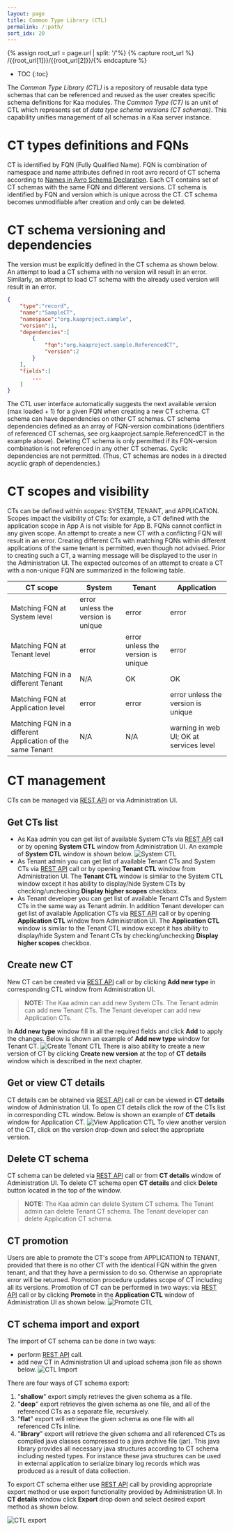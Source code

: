 ```yaml
---
layout: page
title: Common Type Library (CTL)
permalink: /:path/
sort_idx: 20
---
```

{% assign root_url = page.url | split: '/'%}
{% capture root_url  %} /{{root_url[1]}}/{{root_url[2]}}/{% endcapture %}

* TOC
{:toc}

The *Common Type Library (CTL)* is a repository of reusable data type schemas that can be referenced and reused as the user creates specific schema definitions for Kaa modules.
The *Common Type (CT)* is an unit of CTL which represents set of *data type schema versions (CT schemas)*.
This capability unifies management of all schemas in a Kaa server instance.

# CT types definitions and FQNs

CT is identified by FQN (Fully Qualified Name).
FQN is combination of namespace and name attributes defined in root avro record of CT schema according to [Names in Avro  Schema Declaration](http://avro.apache.org/docs/current/spec.html#names).
Each CT contains set of CT schemas with the same FQN and different versions.
CT schema is identified by FQN and version which is unique across the CT.
CT schema becomes unmodifiable after creation and only can be deleted.

# CT schema versioning and dependencies

The version must be explicitly defined in the CT schema as shown below. 
An attempt to load a CT schema with no version will result in an error. 
Similarly, an attempt to load CT schema with the already used version will result in an error. 

```json
{
    "type":"record",
    "name":"SampleCT",
    "namespace":"org.kaaproject.sample",
    "version":1,
    "dependencies":[
        {
            "fqn":"org.kaaproject.sample.ReferencedCT",
            "version":2
        }
    ],
    "fields":[
        ...
    ]
}
```

The CTL user interface automatically suggests the next available version (max loaded + 1) for a given FQN when creating a new CT schema.
CT schema can have dependencies on other CT schemas.
CT schema dependencies defined as an array of FQN-version combinations (identifiers of referenced CT schemas, see org.kaaproject.sample.ReferencedCT in the example above).
Deleting CT schema is only permitted if its FQN-version combination is not referenced in any other CT schemas.
Cyclic dependencies are not permitted.
(Thus, CT schemas are nodes in a directed acyclic graph of dependencies.)

# CT scopes and visibility

CTs can be defined within *scopes*: SYSTEM, TENANT, and APPLICATION.
Scopes impact the visibility of CTs: for example, a CT defined with the application scope in App A is not visible for App B.
FQNs cannot conflict in any given scope.
An attempt to create a new CT with a conflicting FQN will result in an error.
Creating different CTs with matching FQNs within different applications of the same tenant is permitted, even though not advised.
Prior to creating such a CT, a warning message will be displayed to the user in the Administration UI.
The expected outcomes of an attempt to create a CT with a non-unique FQN are summarized in the following table.


CT scope | System | Tenant | Application
--- | --- | --- | ---
Matching FQN at System level | error unless the version is unique | error | error
Matching FQN at Tenant level | error | error unless the version is unique | error
Matching FQN in a different Tenant | N/A | OK | OK
Matching FQN at Application level | error | error | error unless the version is unique
Matching FQN in a different Application of the same Tenant | N/A | N/A | warning in web UI; OK at services level

# CT management

CTs can be managed via [REST API]({{root_url}}Programming-guide/Server-REST-APIs#TODO) or via Administration UI.

## Get CTs list

* As Kaa admin you can get list of available System CTs via [REST API]({{root_url}}Programming-guide/Server-REST-APIs#TODO) call or by opening **System CTL** window from Administration UI.
An example of **System CTL** window is shown below.
![System CTL](attach/system_ctl.png)
* As Tenant admin you can get list of available Tenant CTs and System CTs via [REST API]({{root_url}}Programming-guide/Server-REST-APIs#TODO) call or by opening **Tenant CTL** window from Administration UI.
The **Tenant CTL** window is similar to the System CTL window except it has ability to display/hide System CTs by checking/unchecking **Display higher scopes** checkbox.
* As Tenant developer you can get list of available Tenant CTs and System CTs in the same way as Tenant admin.
In addition Tenant developer can get list of available Application CTs via [REST API]({{root_url}}Programming-guide/Server-REST-APIs#TODO) call or by opening **Application CTL** window from Administration UI. 
The **Application CTL** window is similar to the Tenant CTL window except it has ability to display/hide System and Tenant CTs by checking/unchecking **Display higher scopes** checkbox.

## Create new CT

New CT can be created via [REST API]({{root_url}}Programming-guide/Server-REST-APIs#TODO) call or by clicking **Add new type** in corresponding CTL window from Administration UI.

> **NOTE:** The Kaa admin can add new System CTs.
The Tenant admin can add new Tenant CTs.
The Tenant developer can add new Application CTs. 

In **Add new type** window fill in all the required fields and click **Add** to apply the changes.
Below is shown an example of **Add new type** window for Tenant CT.
![Create Tenant CTL](attach/create_tenant_ctl.png)
There is also ability to create a new version of CT by clicking **Create new version** at the top of **CT details** window which is described in the next chapter.

## Get or view CT details

CT details can be obtained via [REST API]({{root_url}}Programming-guide/Server-REST-APIs#TODO) call or can be viewed in **CT details** window of Administration UI.
To open CT details click the row of the CTs list in corresponding CTL window.
Below is shown an example of **CT details** window for Application CT.
![View Application CTL](attach/view_application_ctl.png)
To view another version of the CT, click on the version drop-down and select the appropriate version.

## Delete CT schema

CT schema can be deleted via [REST API]({{root_url}}Programming-guide/Server-REST-APIs#TODO) call or from **CT details** window of Administration UI.
To delete CT schema open **CT details** and click **Delete** button located in the top of the window.

> **NOTE:** The Kaa admin can delete System CT schema.
The Tenant admin can delete Tenant CT schema.
The Tenant developer can delete Application CT schema. 

## CT promotion

Users are able to promote the CT's scope from APPLICATION to TENANT, provided that there is no other CT with the identical FQN within the given tenant, and that they have a permission to do so.
Otherwise an appropriate error will be returned.
Promotion procedure updates scope of CT including all its versions.
Promotion of CT can be performed in two ways: via [REST API]({{root_url}}Programming-guide/Server-REST-APIs#TODO) call or by clicking **Promote** in the **Application CTL** window of Administration UI as shown below.
![Promote CTL](attach/application_ctl_promote.png)

## CT schema import and export

The import of CT schema can be done in two ways: 

* perform [REST API]({{root_url}}Programming-guide/Server-REST-APIs#TODO) call. 
* add new CT in Administration UI and upload schema json file as shown below.
![CTL Import](attach/ctl_import.png)

There are four ways of CT schema export:

1.	"**shallow**" export simply retrieves the given schema as a file.
2.	"**deep**" export retrieves the given schema as one file, and all of the referenced CTs as a separate file, recursively.
3.	"**flat**" export will retrieve the given schema as one file with all referenced CTs inline.
4.	"**library**" export will retrieve the given schema and all referenced CTs as compiled java classes compressed to a java archive file (jar).
This java library provides all necessary java structures according to CT schema including nested types. 
For instance these java structures can be used in external application to serialize binary log records which was produced as a result of data collection.   
   
To export CT schema either use [REST API]({{root_url}}Programming-guide/Server-REST-APIs#TODO) call by providing appropriate export method or use export functionality provided by Administration UI.
In **CT details** window click **Export** drop down and select desired export method as shown below.

![CTL export](attach/ctl_export.png)
